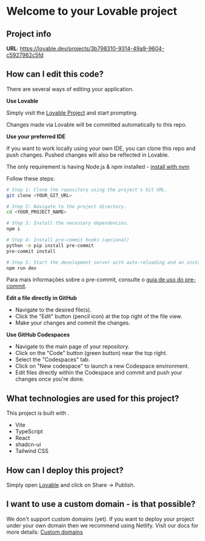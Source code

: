 # Welcome to your Lovable project

## Project info

**URL**: https://lovable.dev/projects/3b798310-9314-49a9-9604-c5927962c5fd

## How can I edit this code?

There are several ways of editing your application.

**Use Lovable**

Simply visit the [Lovable Project](https://lovable.dev/projects/3b798310-9314-49a9-9604-c5927962c5fd) and start prompting.

Changes made via Lovable will be committed automatically to this repo.

**Use your preferred IDE**

If you want to work locally using your own IDE, you can clone this repo and push changes. Pushed changes will also be reflected in Lovable.

The only requirement is having Node.js & npm installed - [install with nvm](https://github.com/nvm-sh/nvm#installing-and-updating)

Follow these steps:

```sh
# Step 1: Clone the repository using the project's Git URL.
git clone <YOUR_GIT_URL>

# Step 2: Navigate to the project directory.
cd <YOUR_PROJECT_NAME>

# Step 3: Install the necessary dependencies.
npm i

# Step 4: Install pre-commit hooks (opcional)
python -m pip install pre-commit
pre-commit install

# Step 5: Start the development server with auto-reloading and an instant preview.
npm run dev
```

Para mais informações sobre o pre-commit, consulte o [guia de uso do pre-commit](docs/guias/pre-commit.md).

**Edit a file directly in GitHub**

- Navigate to the desired file(s).
- Click the "Edit" button (pencil icon) at the top right of the file view.
- Make your changes and commit the changes.

**Use GitHub Codespaces**

- Navigate to the main page of your repository.
- Click on the "Code" button (green button) near the top right.
- Select the "Codespaces" tab.
- Click on "New codespace" to launch a new Codespace environment.
- Edit files directly within the Codespace and commit and push your changes once you're done.

## What technologies are used for this project?

This project is built with .

- Vite
- TypeScript
- React
- shadcn-ui
- Tailwind CSS

## How can I deploy this project?

Simply open [Lovable](https://lovable.dev/projects/3b798310-9314-49a9-9604-c5927962c5fd) and click on Share -> Publish.

## I want to use a custom domain - is that possible?

We don't support custom domains (yet). If you want to deploy your project under your own domain then we recommend using Netlify. Visit our docs for more details: [Custom domains](https://docs.lovable.dev/tips-tricks/custom-domain/)
